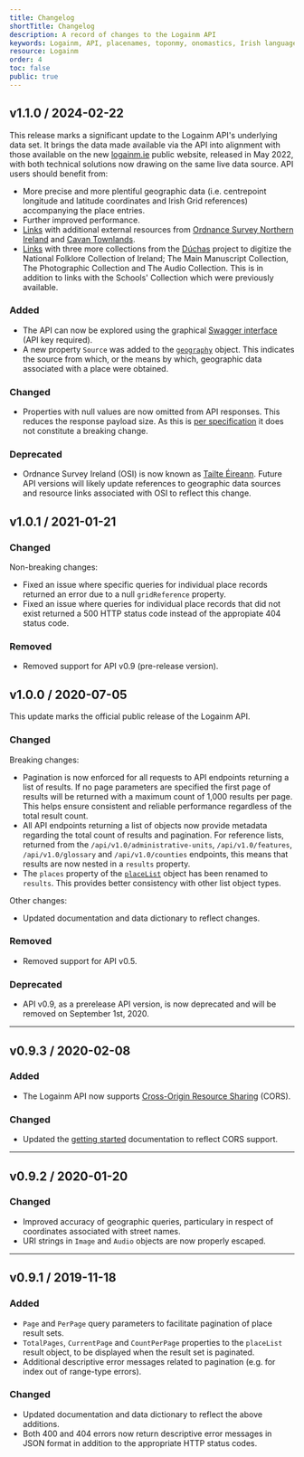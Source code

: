 ```yaml
---
title: Changelog
shortTitle: Changelog
description: A record of changes to the Logainm API
keywords: Logainm, API, placenames, toponmy, onomastics, Irish language, Fiontar & Scoil na Gaeilge, DCU
resource: Logainm
order: 4
toc: false
public: true
---
```


## **v1.1.0** / 2024-02-22

This release marks a significant update to the Logainm API's underlying data set. It brings the data made available via the API into alignment with those available on the new [logainm.ie](https://www.logainm.ie) public website, released in May 2022, with both technical solutions now drawing on the same live data source. API users should benefit from:

- More precise and more plentiful geographic data (i.e. centrepoint longitude and latitude coordinates and Irish Grid references) accompanying the place entries.
- Further improved performance.
- [Links](/en/data/logainm/v1.1/data#link) with additional external resources from [Ordnance Survey Northern Ireland](https://www.nidirect.gov.uk/campaigns/ordnance-survey-of-northern-ireland) and [Cavan Townlands](https://cavantownlands.com/).
- [Links](/en/data/logainm/v1.1/data#folklorelink) with three more collections from the [Dúchas](https://www.duchas.ie) project to digitize the National Folklore Collection of Ireland; The Main Manuscript Collection, The Photographic Collection and The Audio Collection. This is in addition to links with the Schools' Collection which were previously available.

### Added

- The API can now be explored using the graphical [Swagger interface](https://www.logainm.ie/api/swagger/index.html) (API key required).
- A new property `Source` was added to the [`geography`](/en/data/logainm/v1.1/data#geography) object. This indicates the source from which, or the means by which, geographic data associated with a place were obtained.

### Changed

- Properties with null values are now omitted from API responses. This reduces the response payload size. As this is [per specification](/en/data/logainm/v1.1/data) it does not constitute a breaking change.

### Deprecated

- Ordnance Survey Ireland (OSI) is now known as [Tailte Éireann](https://tailte.ie/). Future API versions will likely update references to geographic data sources and resource links associated with OSI to reflect this change.

## **v1.0.1** / 2021-01-21

### Changed

Non-breaking changes:

- Fixed an issue where specific queries for individual place records returned an error due to a null `gridReference` property.
- Fixed an issue where queries for individual place records that did not exist returned a 500 HTTP status code instead of the appropiate 404 status code.

### Removed

- Removed support for API v0.9 (pre-release version).

## **v1.0.0** / 2020-07-05

This update marks the official public release of the Logainm API.

### Changed

Breaking changes:

- Pagination is now enforced for all requests to API endpoints returning a list of results. If no page parameters are specified the first page of results will be returned with a maximum count of 1,000 results per page. This helps ensure consistent and reliable performance regardless of the total result count.
- All API endpoints returning a list of objects now provide metadata regarding the total count of results and pagination. For reference lists, returned from the `/api/v1.0/administrative-units`, `/api/v1.0/features`, `/api/v1.0/glossary` and `/api/v1.0/counties` endpoints, this means that results are now nested in a `results` property.
- The `places` property of the [`placeList`](/en/data/logainm/v1.0/data) object has been renamed to `results`. This provides better consistency with other list object types.

Other changes:

- Updated documentation and data dictionary to reflect changes.

### Removed

- Removed support for API v0.5.

### Deprecated

- API v0.9, as a prerelease API version, is now deprecated and will be removed on September 1st, 2020.

---

## **v0.9.3** / 2020-02-08

### Added

- The Logainm API now supports [Cross-Origin Resource Sharing](https://developer.mozilla.org/en-US/docs/Web/HTTP/CORS) (CORS).

### Changed

- Updated the [getting started](/en/data/getting-started) documentation to reflect CORS support.

---

## **v0.9.2** / 2020-01-20

### Changed

- Improved accuracy of geographic queries, particulary in respect of coordinates associated with street names.
- URI strings in `Image` and `Audio` objects are now properly escaped.

---

## **v0.9.1** / 2019-11-18

### Added

- `Page` and `PerPage` query parameters to facilitate pagination of place result sets.
- `TotalPages`, `CurrentPage` and `CountPerPage` properties to the `placeList` result object, to be displayed when the result set is paginated.
- Additional descriptive error messages related to pagination (e.g. for index out of range-type errors).

### Changed

- Updated documentation and data dictionary to reflect the above additions.
- Both 400 and 404 errors now return descriptive error messages in JSON format in addition to the appropriate HTTP status codes.